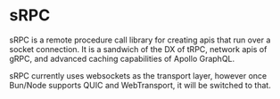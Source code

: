 # sRPC

sRPC is a remote procedure call library for creating apis that run over a socket connection. It is a sandwich of the DX of tRPC, network apis of gRPC, and advanced caching capabilities of Apollo GraphQL.

sRPC currently uses websockets as the transport layer, however once Bun/Node supports QUIC and WebTransport, it will be switched to that.
